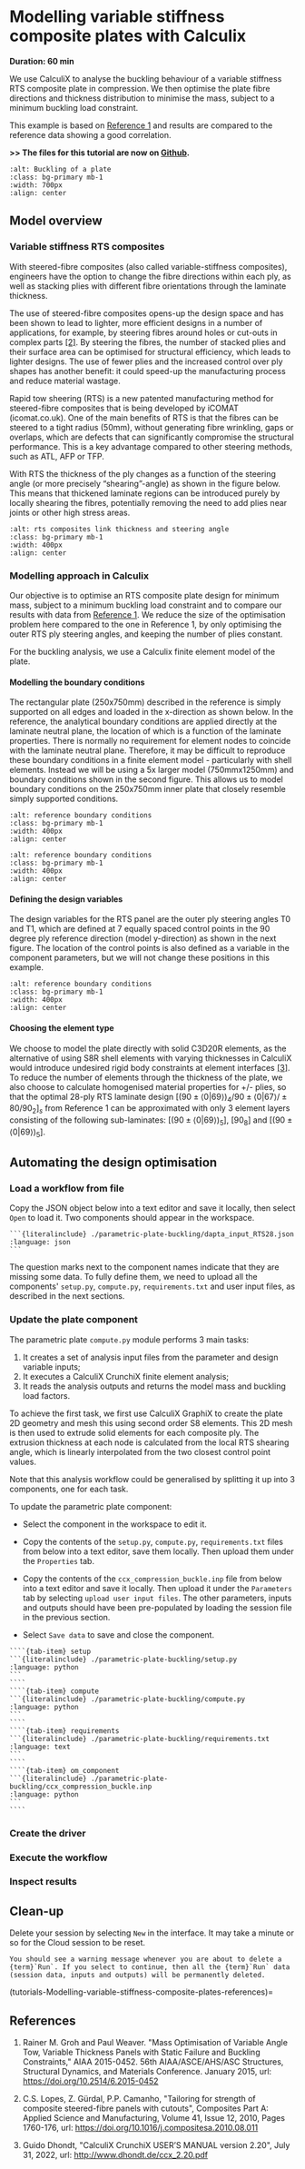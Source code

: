 #  Modelling variable stiffness composite plates with Calculix

**Duration: 60 min**

We use CalculiX to analyse the buckling behaviour of a variable stiffness RTS composite plate in compression. 
We then optimise the plate fibre directions and thickness distribution to minimise the mass, subject to a minimum buckling load constraint.

This example is based on [Reference 1](tutorials-Modelling-variable-stiffness-composite-plates-references) and results are compared to the reference data showing a good correlation. 

**>> The files for this tutorial are now on [Github](https://github.com/daptablade/docs/tree/master/mynewbook/Tutorials/parametric-plate-buckling).**

```{image} media/parametric-plate-buckling-rts_1.png
:alt: Buckling of a plate
:class: bg-primary mb-1
:width: 700px
:align: center
```
## Model overview

### Variable stiffness RTS composites

With steered-fibre composites (also called variable-stiffness composites), engineers have the option to change the fibre directions within each ply, as well as stacking plies with different fibre orientations through the laminate thickness. 

The use of steered-fibre composites opens-up the design space and has been shown to lead to lighter, more efficient designs in a number of applications, for example, by steering fibres around holes or cut-outs in complex parts [[2]](tutorials-Modelling-variable-stiffness-composite-plates-references). 
By steering the fibres, the number of stacked plies and their surface area can be optimised for structural efficiency, which leads to lighter designs. 
The use of fewer plies and the increased control over ply shapes has another benefit: it could speed-up the manufacturing process and reduce material wastage.

Rapid tow sheering (RTS) is a new patented manufacturing method for steered-fibre composites that is being developed by iCOMAT (icomat.co.uk). 
One of the main benefits of RTS is that the fibres can be steered to a tight radius (50mm), without generating fibre wrinkling, gaps or overlaps, which are defects that can significantly compromise the structural performance. 
This is a key advantage compared to other steering methods, such as ATL, AFP or TFP. 

With RTS the thickness of the ply changes as a function of the steering angle (or more precisely “shearing”-angle) as shown in the figure below. This means that thickened laminate regions can be introduced purely by locally shearing the fibres, potentially removing the need to add plies near joints or other high stress areas. 

```{image} media/parametric-plate-buckling-rts_2.png
:alt: rts composites link thickness and steering angle
:class: bg-primary mb-1
:width: 400px
:align: center
```

### Modelling approach in Calculix

Our objective is to optimise an RTS composite plate design for minimum mass, subject to a minimum buckling load constraint and to compare our results with data from [Reference 1](tutorials-Modelling-variable-stiffness-composite-plates-references). 
We reduce the size of the optimisation problem here compared to the one in Reference 1, by only optimising the outer RTS ply steering angles, and keeping the number of plies constant.

For the buckling analysis, we use a Calculix finite element model of the plate.

#### Modelling the boundary conditions

The rectangular plate (250x750mm) described in the reference is simply supported on all edges and loaded in the x-direction as shown below. 
In the reference, the analytical boundary conditions are applied directly at the laminate neutral plane, the location of which is a function of the laminate properties. 
There is normally no requirement for element nodes to coincide with the laminate neutral plane. 
Therefore, it may be difficult to reproduce these boundary conditions in a finite element model - particularly with shell elements. 
Instead we will be using a 5x larger model (750mmx1250mm) and boundary conditions shown in the second figure. 
This allows us to model boundary conditions on the 250x750mm inner plate that closely resemble simply supported conditions.  

```{image} media/parametric-plate-buckling-rts_3.png
:alt: reference boundary conditions
:class: bg-primary mb-1
:width: 400px
:align: center
```
```{image} media/parametric-plate-buckling-rts_4.png
:alt: reference boundary conditions
:class: bg-primary mb-1
:width: 400px
:align: center
```

#### Defining the design variables

The design variables for the RTS panel are the outer ply steering angles T0 and T1, which are defined at
7 equally spaced control points in the 90 degree ply reference direction (model y-direction) as shown in the next figure.
The location of the control points is also defined as a variable in the component parameters, but we will not change these positions in this example.

```{image} media/parametric-plate-buckling-rts_5.png
:alt: reference boundary conditions
:class: bg-primary mb-1
:width: 400px
:align: center
```

#### Choosing the element type 
We choose to model the plate directly with solid C3D20R elements, as the alternative of using S8R shell elements with varying thicknesses in CalculiX would introduce undesired rigid body constraints at element interfaces [[3]](tutorials-Modelling-variable-stiffness-composite-plates-references).
To reduce the number of elements through the thickness of the plate, we also choose to calculate homogenised material properties for +/- plies, so that the optimal 28-ply RTS laminate design $[(90 \pm \langle 0|69 \rangle)_4 / 90 \pm \langle 0|67 \rangle / \pm 80 / 90_2]_s$  from Reference 1 can be approximated with only 3 element layers consisting of the following sub-laminates: $[(90 \pm \langle 0|69 \rangle)_5]$, $[90_8]$ and $[(90 \pm \langle 0|69 \rangle)_5]$.

## Automating the design optimisation

### Load a workflow from file

Copy the JSON object below into a text editor and save it locally, then select `Open` to load it. 
Two components should appear in the workspace. 

````{dropdown} dapta_input.json
```{literalinclude} ./parametric-plate-buckling/dapta_input_RTS28.json   
:language: json
```
````

The question marks next to the component names indicate that they are missing some data. 
To fully define them, we need to upload all the components' `setup.py`, `compute.py`, `requirements.txt` and user input files, as described in the next sections. 

### Update the plate component

The parametric plate `compute.py` module performs 3 main tasks:

1. It creates a set of analysis input files from the parameter and design variable inputs;
2. It executes a CalculiX CrunchiX finite element analysis;
3. It reads the analysis outputs and returns the model mass and buckling load factors.

To achieve the first task, we first use CalculiX GraphiX to create the plate 2D geometry and mesh this using second order S8 elements. 
This 2D mesh is then used to extrude solid elements for each composite ply.
The extrusion thickness at each node is calculated from the local RTS shearing angle, which is linearly interpolated from the two closest control point values.  

Note that this analysis workflow could be generalised by splitting it up into 3 components, one for each task. 

To update the parametric plate component:

* Select the component in the workspace to edit it.

* Copy the contents of the `setup.py`, `compute.py`, `requirements.txt` files from below into a text editor, save them locally.
Then upload them under the `Properties` tab. 

* Copy the contents of the `ccx_compression_buckle.inp` file from below into a text editor and save it locally. 
Then upload it under the `Parameters` tab by selecting `upload user input files`.
The other parameters, inputs and outputs should have been pre-populated by loading the session file in the previous section. 

* Select `Save data` to save and close the component. 

`````{tab-set}
````{tab-item} setup
```{literalinclude} ./parametric-plate-buckling/setup.py
:language: python
```
````
````{tab-item} compute
```{literalinclude} ./parametric-plate-buckling/compute.py
:language: python
```
````
````{tab-item} requirements
```{literalinclude} ./parametric-plate-buckling/requirements.txt
:language: text
```
````
````{tab-item} om_component
```{literalinclude} ./parametric-plate-buckling/ccx_compression_buckle.inp
:language: python
```
````
`````

### Create the driver 



### Execute the workflow

### Inspect results

## Clean-up

Delete your session by selecting `New` in the interface. 
It may take a minute or so for the Cloud session to be reset. 

```{warning}
You should see a warning message whenever you are about to delete a {term}`Run`. If you select to continue, then all the {term}`Run` data (session data, inputs and outputs) will be permanently deleted. 
```

(tutorials-Modelling-variable-stiffness-composite-plates-references)=
## References

1. Rainer M. Groh and Paul Weaver. "Mass Optimisation of Variable Angle Tow, Variable Thickness Panels with Static Failure and Buckling Constraints," AIAA 2015-0452. 56th AIAA/ASCE/AHS/ASC Structures, Structural Dynamics, and Materials Conference. January 2015, url: https://doi.org/10.2514/6.2015-0452 

2. C.S. Lopes, Z. Gürdal, P.P. Camanho, "Tailoring for strength of composite steered-fibre panels with cutouts", Composites Part A: Applied Science and Manufacturing, Volume 41, Issue 12, 2010, Pages 1760-176, url: https://doi.org/10.1016/j.compositesa.2010.08.011

3. Guido Dhondt, "CalculiX CrunchiX USER’S MANUAL version 2.20", July 31, 2022, url: http://www.dhondt.de/ccx_2.20.pdf 
